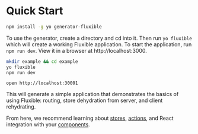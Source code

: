 # Quick Start

 ```bash
npm install -g yo generator-fluxible
 ```

To use the generator, create a directory and cd into it. Then run `yo fluxible` which will create a working Fluxible application. To start the application, run `npm run dev`. View it in a browser at http://localhost:3000.

```bash
mkdir example && cd example
yo fluxible
npm run dev
```

`open http://localhost:30001`

This will generate a simple application that demonstrates the basics of using Fluxible: routing, store dehydration from server, and client rehydrating.

From here, we recommend learning about [stores](api/Stores.md), [actions](api/Actions.md), and React integration with your [components](api/Components.md).
